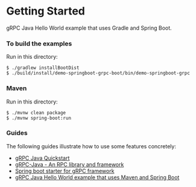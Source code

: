# Getting Started

gRPC Java Hello World example that uses Gradle and Spring Boot.

### To build the examples

Run in this directory:
```
$ ./gradlew installBootDist
$ ./build/install/demo-springboot-grpc-boot/bin/demo-springboot-grpc
```

### Maven

Run in this directory:
```
$ ./mvnw clean package
$ ./mvnw spring-boot:run
```

### Guides
The following guides illustrate how to use some features concretely:

* [gRPC Java Quickstart](https://grpc.io/docs/quickstart/java.html)
* [gRPC-Java - An RPC library and framework](https://github.com/grpc/grpc-java)
* [Spring boot starter for gRPC framework](https://github.com/LogNet/grpc-spring-boot-starter)
* [gRPC Java Hello World example that uses Maven and Spring Boot](https://codenotfound.com/grpc-java-example.html)
